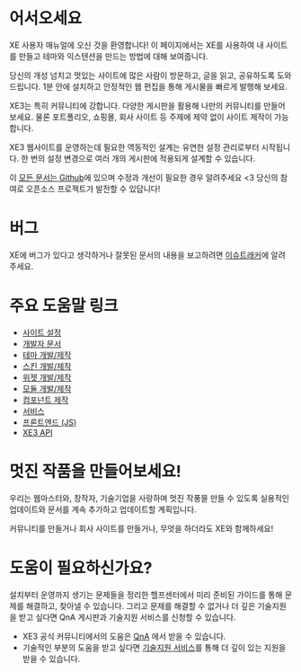 # 어서오세요
XE 사용자 매뉴얼에 오신 것을 환영합니다! 이 페이지에서는 XE를 사용하여 내 사이트를 만들고 테마와 익스텐션을 만드는 방법에 대해 보여줍니다.

당신의 개성 넘치고 멋있는 사이트에 많은 사람이 방문하고, 글을 읽고, 공유하도록 도와드립니다. 
1분 안에 설치하고 안정적인 웹 편집을 통해 게시물을 빠르게 발행해 보세요.

XE3는 특히 커뮤니티에 강합니다. 다양한 게시판을 활용해 나만의 커뮤니티를 만들어 보세요.
물론 포트폴리오, 쇼핑몰, 회사 사이트 등 주제에 제약 없이 사이트 제작이 가능합니다.


XE3 웹사이트를 운영하는데 필요한 역동적인 설계는 유연한 설정 관리로부터 시작됩니다.
한 번의 설정 변경으로 여러 개의 게시판에 적용되게 설계할 수 있습니다. 

이 [모든 문서는 Github](https://github.com/xpressengine/xpressengine-manual)에 있으며 수정과 개선이 필요한 경우 알려주세요 <3
당신의 참여로 오픈소스 프로젝트가 발전할 수 있답니다!

# 버그
XE에 버그가 있다고 생각하거나 잘못된 문서의 내용을 보고하려면 [이슈트래커](https://github.com/xpressengine/xpressengine/issues)에 알려주세요.


# 주요 도움말 링크

* [사이트 설정](core-setupindex/member-management.md)
* [개발자 문서](developer-docs/introduce.md)
* [테마 개발/제작](theme-develop/introduce.md)
* [스킨 개발/제작](skin-develop/introduce.md)
* [위젯 개발/제작](widget-develop/introduce.md)
* [모듈 개발/제작](module-develop/introduce.md)
* [컴포넌트 제작](component-develop/introduce.md)
* [서비스](xe-service/service-category.md)
* [프론트엔드 \(JS\)](js/js.md)
* [XE3 API](http://api.xpressengine.io/master/index.html)

# 멋진 작품을 만들어보세요!
우리는 웹마스터와, 창작자, 기술기업을 사랑하며 멋진 작풍믈 만들 수 있도록 실용적인 업데이트와 문서를 계속 추가하고 업데이트할 계획입니다.

커뮤니티를 만들거나 회사 사이트를 만들거나, 무엇을 하더라도 XE와 함께하세요!

# 도움이 필요하신가요?
설치부터 운영까지 생기는 문제들을 정리한 헬프센터에서 미리 준비된 가이드를 통해 문제를 해결하고, 찾아낼 수 있습니다.
그리고 문제를 해결할 수 없거나 더 깊은 기술지원을 받고 싶다면 QnA 게시판과 기술지원 서비스를 신청할 수 있습니다.

* XE3 공식 커뮤니티에서의 도움은 [QnA](https://www.xpressengine.io/qna) 에서 받을 수 있습니다.
* 기술적인 부분의 도움을 받고 싶다면 [기술지원 서비스](https://www.xpressengine.io/tech_service)를 통해 더 깊이 있는 지원을 받을 수 있습니다.
